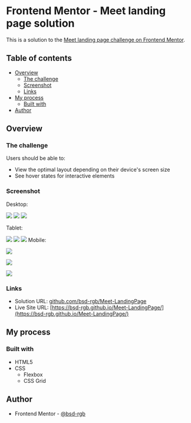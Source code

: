 # Frontend Mentor - Meet landing page solution

This is a solution to the [Meet landing page challenge on Frontend Mentor](https://www.frontendmentor.io/challenges/meet-landing-page-rbTDS6OUR).

## Table of contents

- [Overview](#overview)
  - [The challenge](#the-challenge)
  - [Screenshot](#screenshot)
  - [Links](#links)
- [My process](#my-process)
  - [Built with](#built-with)
- [Author](#author)

## Overview

### The challenge

Users should be able to:

- View the optimal layout depending on their device's screen size
- See hover states for interactive elements

### Screenshot

Desktop:

![](./starter-code/assets/screenshots/Meet%20landing%20page_desktop0.png)
![](./starter-code/assets/screenshots/Meet%20landing%20page_desktop1.png)
![](./starter-code/assets/screenshots/Meet%20landing%20page_desktop2.png)

Tablet:

![](./starter-code/assets/screenshots/Meet%20landing%20page_tablet0.png)
![](./starter-code/assets/screenshots/Meet%20landing%20page_tablet1.png)
![](./starter-code/assets/screenshots/Meet%20landing%20page_tablet2.png)
Mobile:

![](./starter-code/assets/screenshots/Meet%20landing%20page_mobile0.png)

![](./starter-code/assets/screenshots/Meet%20landing%20page_mobile1.png)

![](./starter-code/assets/screenshots/Meet%20landing%20page_mobile2.png)

### Links

- Solution URL: [github.com/bsd-rgb/Meet-LandingPage](github.com/bsd-rgb/Meet-LandingPage)
- Live Site URL: [https://bsd-rgb.github.io/Meet-LandingPage/](https://bsd-rgb.github.io/Meet-LandingPage/)

## My process

### Built with

- HTML5
- CSS
  - Flexbox
  - CSS Grid

## Author

- Frontend Mentor - [@bsd-rgb](https://www.frontendmentor.io/profile/bsd-rgb)
